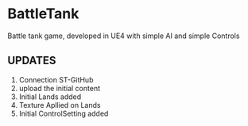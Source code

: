 # BattleTank
Battle tank game, developed in UE4 with simple AI and simple Controls

## UPDATES
1) Connection ST-GitHub
2) upload the initial content
3) Initial Lands added
4) Texture Apllied on Lands
5) Initial ControlSetting added